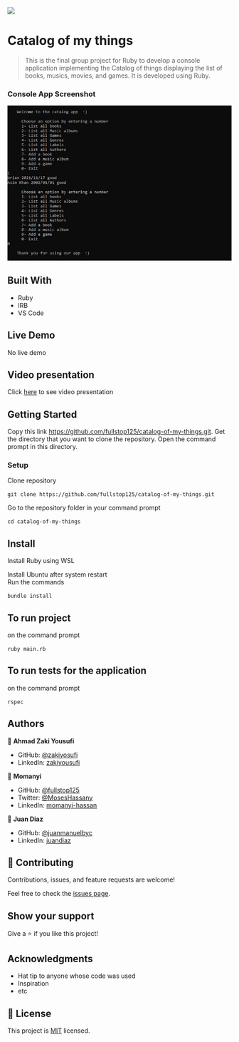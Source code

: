 ![](https://img.shields.io/badge/Microverse-blueviolet)

# Catalog of my things

> This is the final group project for Ruby to develop a console application implementing the Catalog of things displaying the list of books, musics, movies, and games. It is developed using Ruby.

### Console App Screenshot

![](./app_screenshot.JPG)

## Built With
- Ruby
- IRB 
- VS Code 

## Live Demo 

No live demo 

## Video presentation 

Click [here](https://drive.google.com/file/d/1xAS7NzLmWf4GhX3meFVXAUX_q0kVYJIr/view?usp=share_link) to see video presentation

## Getting Started

Copy this link https://github.com/fullstop125/catalog-of-my-things.git.
Get the directory that you want to clone the repository.
Open the command prompt in this directory.

### Setup
Clone repository
```
git clone https://github.com/fullstop125/catalog-of-my-things.git
```
Go to the repository folder in your command prompt
```
cd catalog-of-my-things
```

## Install
Install Ruby using WSL 

Install Ubuntu after system restart  
Run the commands
```
bundle install
```
## To run project

on the command prompt 
```
ruby main.rb
```
## To run tests for the application 

on the command prompt 
```
rspec
```
## Authors

👤 **Ahmad Zaki Yousufi**

- GitHub: [@zakiyosufi](https://github.com/zakiyousufi)
- LinkedIn: [zakiyousufi](https://linkedin.com/in/zakiyousufi)

👤 **Momanyi**

- GitHub: [@fullstop125](https://github.com/fullstop125)
- Twitter: [@MosesHassany](https://twitter.com/MosesHassany)
- LinkedIn: [momanyi-hassan](https://www.linkedin.com/in/momanyi-hassan-32a489180/)

👤 **Juan Diaz**

- GitHub: [@juanmanuelbyc](https://github.com/juanmanuelbyc)
- LinkedIn: [juandiaz](www.linkedin.com/in/juandiaz1991)

## 🤝 Contributing

Contributions, issues, and feature requests are welcome!

Feel free to check the [issues page](../../issues/).

## Show your support

Give a ⭐️ if you like this project!

## Acknowledgments

- Hat tip to anyone whose code was used
- Inspiration
- etc

## 📝 License

This project is [MIT](./MIT.md) licensed.
